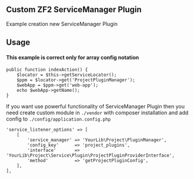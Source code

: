 Custom ZF2 ServiceManager Plugin
------------

Example creation new ServiceManager Plugin

## Usage

#### This example is correct only for array config notation

	public function indexAction() {
		$locator = $this->getServiceLocator();
		$ppm = $locator->get('ProjectPluginManager');
		$webApp = $ppm->get('web-app');
		echo $webApp->getName();
	}
	
If you want use powerful functionality of ServiceManager Plugin 
then you need create custom module in `./vendor` 
with composer installation and add config to `./config/application.config.php`


	'service_listener_options' => [
		[
			'service_manager' => 'YourLib\Project\PluginManager',
			'config_key'      => 'project_plugins',
			'interface'       => 'YourLib\Project\Service\Plugin\ProjectPluginProviderInterface',
			'method'          => 'getProjectPluginConfig',
		],
	],

